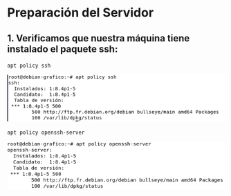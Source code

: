 # Preparación del Servidor

## 1. Verificamos que nuestra máquina tiene instalado el paquete ssh:

```
apt policy ssh
```
![aptpolicyssh](https://github.com/juanglez01/K0S/blob/658e4646ec5cef1b7a1de0a4e801e32e525b7d79/Imagenes/policyssh.PNG)

```
apt policy openssh-server
```
![aptpolicyssh](https://github.com/juanglez01/K0S/blob/b2a182eb263a5aba5fe084efba29de96f611f8cf/Imagenes/policysshserver.PNG)
